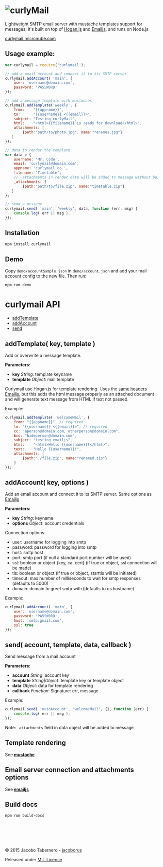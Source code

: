 ![curlyMail](https://raw.githubusercontent.com/jacoborus/curlymail/master/brand/curlymail.png 'curlyMail logo')
===============================================================================================================

Lightweight SMTP email server with mustache templates support for messages, it's built on top of [Hogan.js](http://twitter.github.io/hogan.js/) and [Emailjs](https://github.com/eleith/emailjs), and runs on Node.js

[curlymail.micronube.com](http://curlymail.micronube.com)


Usage example:
--------------

```js
var curlymail = require('curlymail');

// add a email account and connect it to its SMTP server
curlymail.addAccount( 'main', {
    user: 'username@domain.com',
    password: 'PA55W0RD'
});

// add a message template with mustaches
curlymail.addTemplate('weekly', {
    from:    "{{appname}}",
    to:      "{{username}} <{{email}}>",
    subject: "Testing curlyMail",
    html:    "<html>{{filename}} is ready for download</html>",
    attachments: [
        {path:"path/to/photo.jpg", name:"renames.jpg"}
   ]
});

// data to render the template
var data = {
    username: 'Mr. Code',
    email: 'curlymail@domain.com',
    appname: 'curlymail co.',
    filename: 'Timetable',
    // _attachments in render data will be added to message without being rendering
    _attachments: [
        {path:"path/to/file.zip", name:"timetable.zip"}
   ]
};

// send a message
curlymail.send( 'main', 'weekly', data, function (err, msg) {
    console.log( err || msg );
});
```


Installation
------------

```sh
npm install curlymail
```


Demo
----

Copy `demo/accountSample.json` in `demo/account.json` and add your mail account config to the new file. Then run:

```sh
npm run demo
```


curlymail API
============


- [addTemplate](#addTemplate)
- [addAccount](#addAccount)
- [send](#send)

<a name="addTemplate"></a>
addTemplate( key, template )
------------------------------------------------------------

Add or overwrite a message template.

**Parameters:**
- **key** *String*: template keyname
- **template** *Object*: mail template

Curlymail use Hogan.js for template rendering. Uses the [same headers Emailjs](https://www.npmjs.com/package/emailjs#message), but this adds the html message properly as an attached document and will generate text message from HTML if text not passed.

Example:
```js
curlymail.addTemplate( 'welcomeMail', {
    from: "{{appname}}", // required
    to: "{{username}} <{{email}}>", // required
    cc: "aperson@domain.com, otherperson@domain.com",
    bcc: "hideperson@domain.com",
    subject: "testing emailjs",
    html:    "<html>Hello {{username}}!</html>",
    text:    "Hello {{username}}!",
    attachments: [
        {path:"./file.zip", name:"renamed.zip"}
    ]
});
```

<a name="addAccount"></a>
addAccount( key, options )
------------------------------------------------------------

Add an email account and connect it to its SMTP server.
Same options as [Emailjs](https://www.npmjs.com/package/emailjs#emailserverconnectoptions)

**Parameters:**
- **key** *String*: keyname
- **options** *Object*: account credentials

Connection options:

- user: username for logging into smtp
- password: password for logging into smtp
- host: smtp host
- port: smtp port (if null a standard port number will be used)
- ssl: boolean or object {key, ca, cert} (if true or object, ssl connection will be made)
- tls: boolean or object (if true or object, starttls will be initiated)
- timeout: max number of milliseconds to wait for smtp responses (defaults to 5000)
- domain: domain to greet smtp with (defaults to os.hostname)

Example:
```js
curlymail.addAccount( 'main', {
    user: 'username@domain.com',
    password: 'PA55W0RD',
    host: 'smtp.gmail.com',
    ssl: true
});
```

<a name="send"></a>
send( account, template, data, callback )
------------------------------------------------------------

Send message from a mail account

**Parameters:**
- **account** *String*: account key
- **template** *String|Object*: template key or template object
- **data** *Object*: data for template rendering
- **callback** *Function*: Signature: err, message

Example:
```js
curlymail.send( 'mainAccount', 'welcomeMail', {}, function (err) {
    console.log( err || msg );
});
```

Note: `_attachments` field in data object will be added to message




Template rendering
------------------
See **[mustache](https://mustache.github.io/mustache.5.html)**


Email server connection and attachments options
-----------------------------------------------

See **[emailjs](https://github.com/eleith/emailjs#emailserverconnectoptions)**


Build docs
----------

```sh
npm run build-docs
```



<br><br>
---

© 2015 Jacobo Tabernero - [jacoborus](https://github.com/jacoborus)

Released under [MIT License](https://raw.github.com/jacoborus/curlymail/master/LICENSE)
